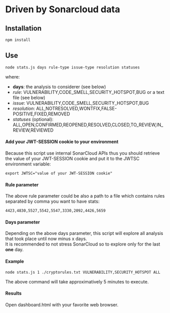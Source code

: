 # Driven by Sonarcloud data

## Installation
```
npm install
```

## Use

```
node stats.js days rule-type issue-type resolution statuses
```

where:
<sup>
- **days**: the analysis to considerer (see below)
- *rule*: VULNERABILITY,CODE_SMELL,SECURITY_HOTSPOT,BUG or a text file (see below)
- *issue*: VULNERABILITY,CODE_SMELL,SECURITY_HOTSPOT,BUG
- *resolution*:  ALL,NOTRESOLVED,WONTFIX,FALSE-POSITIVE,FIXED,REMOVED
- *statuses* (optional): ALL,OPEN,CONFIRMED,REOPENED,RESOLVED,CLOSED,TO_REVIEW,IN_REVIEW,REVIEWED
</sup>

#### Add your JWT-SESSION cookie to your environment
Because this script use internal SonarCloud APIs thus you should retrieve the value of your JWT-SESSION cookie and put it to the JWTSC environment variable:
```
export JWTSC="value of your JWT-SESSION cookie"
```

#### Rule parameter
The above rule parameter could be also a path to a file which contains rules separated by comma you want to have stats:
```
4423,4830,5527,5542,5547,3330,2092,4426,5659
```

#### Days parameter
Depending on the above days parameter, this script will explore all analysis that took place until now minus x days.  
It is recommended to not stress SonarCloud so to explore only for the last **one** day. 


#### Example
```
node stats.js 1 ./cryptorules.txt VULNERABILITY,SECURITY_HOTSPOT ALL
```
The above command will take approximatively 5 minutes to execute.

#### Results
Open dashboard.html with your favorite web browser.
